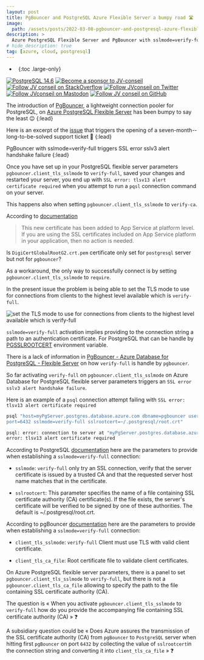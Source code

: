```yaml
---
layout: post
title: PgBouncer and PostgreSQL Azure Flexible Server a bumpy road 🛣
image:
  path: /assets/posts/2022-03-08-pgbouncer-and-postgresql-azure-flexible-server.jpg
description: >
  Azure PostgreSQL Flexible Server and PgBouncer with sslmode=verify-full triggers SSL error sslv3 alert handshake failure
# hide_description: true
tag: [azure, cloud, postgresql]
---
```


- &nbsp;
{:toc .large-only}

<!-- markdownlint-disable MD026 MD033 MD041 -->

[![PostgreSQL 14.6](https://img.shields.io/badge/PostgreSQL-14.6-green.svg)](https://www.postgresql.org/docs/14.6/)
[![Become a sponsor to JV-conseil](https://img.shields.io/static/v1?label=Sponsor&message=%E2%9D%A4&logo=GitHub&color=%23fe8e86)](https://github.com/sponsors/JV-conseil "Become a sponsor to JV-conseil")
[![Follow JV conseil on StackOverflow](https://img.shields.io/stackexchange/stackoverflow/r/2477854)](https://stackoverflow.com/users/2477854/jv-conseil "Follow JV conseil on StackOverflow")
[![Follow JVconseil on Twitter](https://img.shields.io/twitter/follow/JVconseil.svg?style=social&logo=twitter)](https://twitter.com/JVconseil "Follow JVconseil on Twitter")
[![Follow JVconseil on Mastodon](https://img.shields.io/mastodon/follow/109896584320509054?domain=https%3A%2F%2Ffosstodon.org)](https://fosstodon.org/@JVconseil "Follow JVconseil@fosstodon.org on Mastodon")
[![Follow JV conseil on GitHub](https://img.shields.io/github/followers/JV-conseil?label=JV-conseil&style=social)](https://github.com/JV-conseil "Follow JV-conseil on GitHub")
<!--
[![Python 3.11](https://img.shields.io/badge/Python-3.11-green)](https://www.python.org/downloads/release/python-3112/)
[![PostgreSQL 14.6](https://img.shields.io/badge/PostgreSQL-14.6-green.svg)](https://www.postgresql.org/docs/14.6/)
<img alt="https://img.shields.io/badge/stack-overflow-orange.svg" src="https://img.shields.io/badge/stack-overflow-orange.svg">
-->

The introduction of [PgBouncer](https://github.com/pgbouncer/pgbouncer), a lightweight connection pooler for PostgreSQL, on [Azure PostgreSQL Flexible Server](https://docs.microsoft.com/en-us/azure/postgresql/flexible-server/concepts-pgbouncer#feedback) has been bumpy to say the least 😉
{:lead}

Here is an excerpt of the [issue](https://github.com/MicrosoftDocs/azure-docs/issues/89424) that triggers the opening of a seven-month--long-to-be-solved support ticket 🎫
{:lead}

PgBouncer with sslmode=verify-full triggers SSL error sslv3 alert handshake failure
{:lead}

Once you have set up in your PostgreSQL flexible server parameters `pgbouncer.client_tls_sslmode` to `verify-full`, saved your changes and restarted your server, you end up with `SSL error: tlsv13 alert certificate required` when you attempt to run a `pqsl` connection command on your server.

This happens also when setting `pgbouncer.client_tls_sslmode` to `verify-ca`.

According to [documentation](https://docs.microsoft.com/en-us/azure/postgresql/concepts-certificate-rotation#4-what-is-the-impact-if-using-app-service-with-azure-database-for-postgresql)

> This new certificate has been added to App Service at platform level. If you are using the SSL certificates included on App Service platform in your application, then no action is needed.

Is `DigiCertGlobalRootG2.crt.pem` certificate only set for `postgresql` server but not for `pgbouncer`?

As a workaround, the only way to successfully connect is by setting `pgbouncer.client_tls_sslmode` to `require`.

In the present issue the problem is being able to set the TLS mode to use for connections from clients to the highest level available which is `verify-full`.

![set the TLS mode to use for connections from clients to the highest level available which is `verify-full`](https://user-images.githubusercontent.com/8126807/157479980-956367de-9da0-47fb-8924-8b00bab264c3.png)

`sslmode=verify-full` activation implies providing to the connection string a path to an authentication certificate. For PostgreSQL that can be handle by [PGSSLROOTCERT](https://www.postgresql.org/docs/current/libpq-envars.html#id-1.7.3.21.3.4.17.1.1) environment variable.

There is a lack of information in [PgBouncer - Azure Database for PostgreSQL - Flexible Server](https://docs.microsoft.com/en-us/azure/postgresql/flexible-server/concepts-pgbouncer#feedback) on how `verify-full` is handle by `pgbouncer`.

So far activating `verify-full` on `pgbouncer.client_tls_sslmode` on Azure Database for PostgreSQL flexible server parameters triggers an `SSL error sslv3 alert handshake failure`.

Here is an example of a `psql` connection attempt failing with `SSL error: tlsv13 alert certificate required`

```bash
psql "host=myPgServer.postgres.database.azure.com dbname=pgbouncer user=pgbouncer password=myPassword
port=6432 sslmode=verify-full sslrootcert=~/.postgresql/root.crt"

psql: error: connection to server at "myPgServer.postgres.database.azure.com" (ip), port 6432 failed: SSL
error: tlsv13 alert certificate required
```

According to PostgreSQL [documentation](https://www.postgresql.org/docs/current/libpq-connect.html#LIBPQ-PARAMKEYWORDS) here are the parameters to provide when establishing a `sslmode=verify-full` connection:

- `sslmode`: `verify-full` only try an SSL connection, verify that the server certificate is issued by a trusted CA and that the requested server host name matches that in the certificate.

- `sslrootcert`: This parameter specifies the name of a file containing SSL certificate authority (CA) certificate(s). If the file exists, the server's certificate will be verified to be signed by one of these authorities. The default is ~/.postgresql/root.crt.

According to pgBouncer [documentation](http://www.pgbouncer.org/config.html#tls-settings) here are the parameters to provide when establishing a `sslmode=verify-full` connection:

- `client_tls_sslmode`: `verify-full` Client must use TLS with valid client certificate.

- `client_tls_ca_file`: Root certificate file to validate client certificates.

On Azure PostgreSQL flexible server parameters, there is a panel to set `pgbouncer.client_tls_sslmode` to `verify-full`, but there is not a `pgbouncer.client_tls_ca_file` allowing to specify the path to the file containing SSL certificate authority (CA).

The question is « When you activate  `pgbouncer.client_tls_sslmode` to `verify-full` how do you provide the accompanying file containing SSL certificate authority (CA) » ❓

A subsidiary question could be « Does Azure assures the transmission of the SSL certificate authority (CA) from `pgBouncer` to `PostgreSQL` server when hitting first `pgBouncer` on port `6432` by collecting the value of `sslrootcert`in the connection string and converting it into `client_tls_ca_file` » ❓
